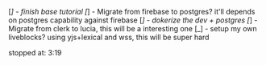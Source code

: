 [_] - finish base tutorial
[_] - Migrate from firebase to postgres? it'll depends on postgres capability against firebase
[_] - dokerize the dev + postgres
[_] - Migrate from clerk to lucia, this will be a interesting one
[_] - setup my own liveblocks? using yjs+lexical and wss, this will be super hard


stopped at: 3:19